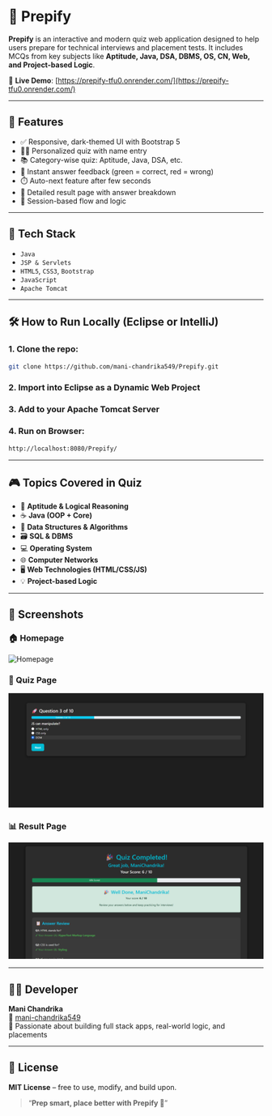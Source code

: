 # 🎯 Prepify

**Prepify** is an interactive and modern quiz web application designed to help users prepare for technical interviews and placement tests. It includes MCQs from key subjects like **Aptitude, Java, DSA, DBMS, OS, CN, Web, and Project-based Logic**.

🔗 **Live Demo**: [https://prepify-tfu0.onrender.com/](https://prepify-tfu0.onrender.com/)

---

## 🌟 Features

- ✅ Responsive, dark-themed UI with Bootstrap 5
- 🧑‍🎓 Personalized quiz with name entry
- 📚 Category-wise quiz: Aptitude, Java, DSA, etc.
- 🎯 Instant answer feedback (green = correct, red = wrong)
- ⏱️ Auto-next feature after few seconds
- 🧠 Detailed result page with answer breakdown
- 🔐 Session-based flow and logic

---

## 📂 Tech Stack

- `Java`
- `JSP & Servlets`
- `HTML5`, `CSS3`, `Bootstrap`
- `JavaScript`
- `Apache Tomcat`

---

## 🛠️ How to Run Locally (Eclipse or IntelliJ)

### 1. Clone the repo:
```bash
git clone https://github.com/mani-chandrika549/Prepify.git
```

### 2. Import into Eclipse as a Dynamic Web Project
### 3. Add to your Apache Tomcat Server
### 4. Run on Browser:
```bash
http://localhost:8080/Prepify/
```

---

## 🎮 Topics Covered in Quiz

- 🧮 **Aptitude & Logical Reasoning**
- ☕ **Java (OOP + Core)**
- 🔁 **Data Structures & Algorithms**
- 🗃️ **SQL & DBMS**
- 💻 **Operating System**
- 🌐 **Computer Networks**
- 🖥️ **Web Technologies (HTML/CSS/JS)**
- 💡 **Project-based Logic**

---

## 📸 Screenshots

### 🏠 Homepage
![Homepage](https://github.com/mani-chandrika549/Prepify/blob/main/screenshots/homepage.png?raw=true)

### 📝 Quiz Page
![Quiz Page](https://github.com/mani-chandrika549/Prepify/blob/main/screenshots/quiz.png?raw=true)

### 📊 Result Page
![Result Page](https://github.com/mani-chandrika549/Prepify/blob/main/screenshots/result.png?raw=true)

---

## 👩‍💻 Developer

**Mani Chandrika**  
💌 [mani-chandrika549](https://github.com/mani-chandrika549)  
📌 Passionate about building full stack apps, real-world logic, and placements

---

## 🏁 License

**MIT License** – free to use, modify, and build upon.

> “**Prep smart, place better with Prepify 🚀**”

